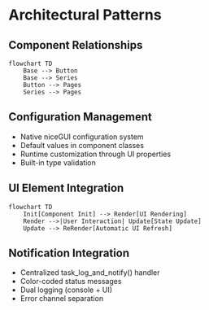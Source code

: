 # Architectural Patterns

## Component Relationships
```mermaid
flowchart TD
    Base --> Button
    Base --> Series
    Button --> Pages
    Series --> Pages
```

## Configuration Management
- Native niceGUI configuration system
- Default values in component classes
- Runtime customization through UI properties
- Built-in type validation

## UI Element Integration
```mermaid
flowchart TD
    Init[Component Init] --> Render[UI Rendering]
    Render -->|User Interaction| Update[State Update]
    Update --> ReRender[Automatic UI Refresh]
```

## Notification Integration
- Centralized task_log_and_notify() handler
- Color-coded status messages
- Dual logging (console + UI)
- Error channel separation
